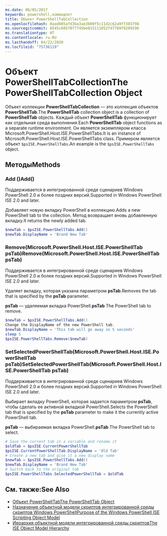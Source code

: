 ```yaml
---
ms.date: 06/05/2017
keywords: powershell,командлет
title: Объект PowerShellTabCollection
ms.openlocfilehash: 0aad885afd3ba3ae3b00f5c11d2c62a9ff303798
ms.sourcegitcommit: 6545c60578f7745be015111052fd7769f8289296
ms.translationtype: HT
ms.contentlocale: ru-RU
ms.lasthandoff: 04/22/2020
ms.locfileid: "75736119"
---
```

# <a name="the-powershelltabcollection-object"></a><span data-ttu-id="6a417-103">Объект PowerShellTabCollection</span><span class="sxs-lookup"><span data-stu-id="6a417-103">The PowerShellTabCollection Object</span></span>

<span data-ttu-id="6a417-104">Объект коллекции **PowerShellTabCollection** — это коллекция объектов **PowerShellTab**.</span><span class="sxs-lookup"><span data-stu-id="6a417-104">The **PowerShellTab** collection object is a collection of **PowerShellTab** objects.</span></span> <span data-ttu-id="6a417-105">Каждый объект **PowerShellTab** функционирует как отдельная среда выполнения.</span><span class="sxs-lookup"><span data-stu-id="6a417-105">Each **PowerShellTab** object functions as a separate runtime environment.</span></span> <span data-ttu-id="6a417-106">Он является экземпляром класса Microsoft.PowerShell.Host.ISE.PowerShellTabs.</span><span class="sxs-lookup"><span data-stu-id="6a417-106">It is an instance of Microsoft.PowerShell.Host.ISE.PowerShellTabs class.</span></span> <span data-ttu-id="6a417-107">Примером является объект `$psISE.PowerShellTabs`.</span><span class="sxs-lookup"><span data-stu-id="6a417-107">An example is the `$psISE.PowerShellTabs` object.</span></span>

## <a name="methods"></a><span data-ttu-id="6a417-108">Методы</span><span class="sxs-lookup"><span data-stu-id="6a417-108">Methods</span></span>

### <a name="add"></a><span data-ttu-id="6a417-109">Add \(\)</span><span class="sxs-lookup"><span data-stu-id="6a417-109">Add\(\)</span></span>

<span data-ttu-id="6a417-110">Поддерживается в интегрированной среде сценариев Windows PowerShell 2.0 и более поздних версий.</span><span class="sxs-lookup"><span data-stu-id="6a417-110">Supported in Windows PowerShell ISE 2.0 and later.</span></span>

<span data-ttu-id="6a417-111">Добавляет новую вкладку PowerShell в коллекцию.</span><span class="sxs-lookup"><span data-stu-id="6a417-111">Adds a new PowerShell tab to the collection.</span></span> <span data-ttu-id="6a417-112">Метод возвращает вновь добавленную вкладку.</span><span class="sxs-lookup"><span data-stu-id="6a417-112">It returns the newly added tab.</span></span>

```powershell
$newTab = $psISE.PowerShellTabs.Add()
$newTab.DisplayName = 'Brand New Tab'
```

### <a name="removemicrosoftpowershellhostisepowershelltab-pstab"></a><span data-ttu-id="6a417-113">Remove\(Microsoft.PowerShell.Host.ISE.PowerShellTab psTab\)</span><span class="sxs-lookup"><span data-stu-id="6a417-113">Remove\(Microsoft.PowerShell.Host.ISE.PowerShellTab psTab\)</span></span>

<span data-ttu-id="6a417-114">Поддерживается в интегрированной среде сценариев Windows PowerShell 2.0 и более поздних версий.</span><span class="sxs-lookup"><span data-stu-id="6a417-114">Supported in Windows PowerShell ISE 2.0 and later.</span></span>

<span data-ttu-id="6a417-115">Удаляет вкладку, которая указана параметром **psTab**.</span><span class="sxs-lookup"><span data-stu-id="6a417-115">Removes the tab that is specified by the **psTab** parameter.</span></span>

<span data-ttu-id="6a417-116">**psTab** — удаляемая вкладка PowerShell.</span><span class="sxs-lookup"><span data-stu-id="6a417-116">**psTab** The PowerShell tab to remove.</span></span>

```powershell
$newTab = $psISE.PowerShellTabs.Add()
Change the DisplayName of the new PowerShell tab.
$newTab.DisplayName = 'This tab will go away in 5 seconds'
sleep 5
$psISE.PowerShellTabs.Remove($newTab)
```

### <a name="setselectedpowershelltabmicrosoftpowershellhostisepowershelltab-pstab"></a><span data-ttu-id="6a417-117">SetSelectedPowerShellTab\(Microsoft.PowerShell.Host.ISE.PowerShellTab psTab\)</span><span class="sxs-lookup"><span data-stu-id="6a417-117">SetSelectedPowerShellTab\(Microsoft.PowerShell.Host.ISE.PowerShellTab psTab\)</span></span>

<span data-ttu-id="6a417-118">Поддерживается в интегрированной среде сценариев Windows PowerShell 2.0 и более поздних версий.</span><span class="sxs-lookup"><span data-stu-id="6a417-118">Supported in Windows PowerShell ISE 2.0 and later.</span></span>

<span data-ttu-id="6a417-119">Выбирает вкладку PowerShell, которая задается параметром **psTab**, чтобы сделать ее активной вкладкой PowerShell.</span><span class="sxs-lookup"><span data-stu-id="6a417-119">Selects the PowerShell tab that is specified by the **psTab** parameter to make it the currently active PowerShell tab.</span></span>

<span data-ttu-id="6a417-120">**psTab** — выбираемая вкладка PowerShell.</span><span class="sxs-lookup"><span data-stu-id="6a417-120">**psTab** The PowerShell tab to select.</span></span>

```powershell
# Save the current tab in a variable and rename it
$oldTab = $psISE.CurrentPowerShellTab
$psISE.CurrentPowerShellTab.DisplayName = 'Old Tab'
# Create a new tab and give it a new display name
$newTab = $psISE.PowerShellTabs.Add()
$newTab.DisplayName = 'Brand New Tab'
# Switch back to the original tab
$psISE.PowerShellTabs.SelectedPowerShellTab = $oldTab
```

## <a name="see-also"></a><span data-ttu-id="6a417-121">См. также:</span><span class="sxs-lookup"><span data-stu-id="6a417-121">See Also</span></span>

- [<span data-ttu-id="6a417-122">Объект PowerShellTab</span><span class="sxs-lookup"><span data-stu-id="6a417-122">The PowerShellTab Object</span></span>](The-PowerShellTab-Object.md)
- [<span data-ttu-id="6a417-123">Назначение объектной модели скриптов интегрированной среды скриптов Windows PowerShell</span><span class="sxs-lookup"><span data-stu-id="6a417-123">Purpose of the Windows PowerShell ISE Scripting Object Model</span></span>](Purpose-of-the-Windows-PowerShell-ISE-Scripting-Object-Model.md)
- [<span data-ttu-id="6a417-124">Иерархия объектной модели интегрированной среды скриптов</span><span class="sxs-lookup"><span data-stu-id="6a417-124">The ISE Object Model Hierarchy</span></span>](The-ISE-Object-Model-Hierarchy.md)
